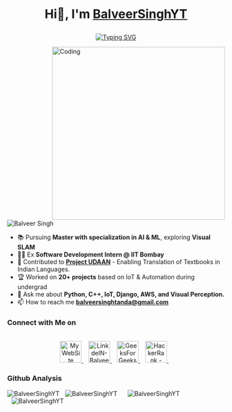 # <p align="center">Hi👋, I'm [BalveerSinghYT](https://www.linkedin.com/in/BalveerSinghYT/)</p>

<p align="center">
 <a href="https://git.io/typing-svg"><img src="https://readme-typing-svg.herokuapp.com?font=Fira+Code&size=18&pause=1000&color=4BF713&background=040000&center=true&vCenter=true&width=435&lines=Mechatronics+Enthusiast+Engineer+%F0%9F%9A%80%F0%9F%A4%96;Pursuing+Master+of+Engineering%3A+AI+%26+ML;Exploring+Visual+SLAM+%F0%9F%93%9A%F0%9F%94%8D" alt="Typing SVG" /></a>
</p>

<img align="right" alt="Coding" width="400" src="https://media.tenor.com/2fXbn6Xtt0UAAAAC/software-software-development.gif">

<p align="left"> <img src="https://komarev.com/ghpvc/?username=BalveerSinghYT&label=Profile%20views&color=dc143c&style=flat" alt="Balveer Singh" /> </p>

- 📚 Pursuing **Master with specialization in AI & ML**, exploring **Visual SLAM**
- 👨‍💻 Ex **Software Development Intern @ IIT Bombay**
- 🚀 Contributed to **[Project UDAAN](https://udaanproject.org/)** - Enabling Translation of Textbooks in Indian Languages.
- 🏆 Worked on **20+ projects** based on IoT & Automation during undergrad 
- 💬 Ask me about **Python, C++, IoT, Django, AWS, and Visual Perception.**
- 📫 How to reach me **balveersinghtanda@gmail.com**

<h3>Connect with Me on</h3>
<p align="center">
<br/>
<a href="https://www.balveersingh.in/" target="_blank">
  <img alt="My WebSite" width="50px" src="https://github.com/BalveerSinghYT/BalveerSingh.in/assets/44961536/a84d7f34-cbf8-4b17-9dfb-0cda2d764d62" />
</a>&nbsp;&nbsp;
<a href="https://linkedin.com/in/BalveerSinghYT/" target="_blank">
  <img alt="LinkdeIN-BalveerSinghYT" width="50px" src="https://user-images.githubusercontent.com/57393186/151711211-5c29f763-d28a-4b7a-a741-1f8c0dd2fe0e.png" />
</a>&nbsp;&nbsp;
 
<a href="https://auth.geeksforgeeks.org/user/BalveerSinghYT/" target="_blank">
  <img alt="GeeksForGeeks-BalveerSinghYT" width="50px" src="https://img.icons8.com/color/2x/GeeksforGeeks.png" />
</a>&nbsp;&nbsp;
 
 <a href="https://www.hackerrank.com/balveersinghyt/" target="_blank">
  <img alt="HackerRank - BalveerSinghYT" width="50px" src="https://github.com/BalveerSinghYT/BalveerSinghYT-1/assets/44961536/9379ffe6-9fa4-406b-b197-efd93fff1500" />
</a>&nbsp;&nbsp;
</p>

<div>
  <h3>Github Analysis</h3>
    <img src="https://github-readme-stats.vercel.app/api?username=BalveerSinghYT&show_icons=true&locale=en" alt="BalveerSinghYT" style="padding-right: 10px;" />
    <img src="https://github-readme-streak-stats.herokuapp.com/?user=BalveerSinghYT" alt="BalveerSinghYT" style="padding-left: 10px;" />
   <img align="left" src="https://github-readme-stats.vercel.app/api?username=BalveerSinghYT&show_icons=true&theme=dark" alt="BalveerSinghYT" style="padding-right: 10px;"/>
    <img align="left" src="https://github-readme-stats.vercel.app/api/top-langs/?username=BalveerSinghYT&layout=compact&exclude_repo=Quick-News,Learning-Django" alt="BalveerSinghYT" style="padding-left: 10px;"/>
</div>

